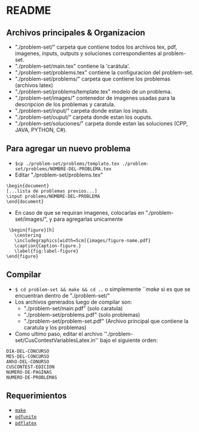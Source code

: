README
======

Archivos principales & Organizacion
-----------------------------------
* "./problem-set/" carpeta que contiene todos los archivos tex, pdf, imagenes, inputs, outputs y soluciones correspondientes al problem-set.
* "./problem-set/main.tex" contiene la 'carátula'.
* "./problem-set/problems.tex" contiene la configuracion del problem-set.
* "./problem-set/problems/" carpeta que contiene los problemas (archivos latex)
* "./problem-set/problems/template.tex" modelo de un problema.
* "./problem-set/images/" contenedor de imagenes usadas para la descripcion de los problemas y caratula.
* "./problem-set/input/" carpeta donde estan los inputs.
* "./problem-set/ouput/" carpeta donde estan los ouputs.
* "./problem-set/soluciones/" carpeta donde estan las soluciones (CPP, JAVA, PYTHON, C#).

Para agregar un nuevo problema
------------------------------
* ``$cp ./problem-set/problems/template.tex ./problem-set/problems/NOMBRE-DEL-PROBLEMA.tex``
* Editar "./problem-set/problems.tex"
```
\begin{document}
[...lista de problemas previos...]
\input problems/NOMBRE-DEL-PROBLEMA
\end{document}
```
* En caso de que se requiran imagenes, colocarlas en "./problem-set/images/", y para agregarlas unicamente
```
 \begin{figure}[h]
   \centering
   \includegraphics[width=5cm]{images/figure-name.pdf}
   \caption{Caption-figure.}
   \label{fig:label-figure}
\end{figure}
```
Compilar
--------
* ``$ cd problem-set && make && cd ..`` o simplemente  ``$make$ si es que se encuentran dentro de "./problem-set/"
* Los archivos generados luego de compilar son:
    * "./problem-set/main.pdf" (solo caratula)
    * "./problem-set/problems.pdf" (solo problemas)
    * "./problem-set/problem-set.pdf" (Archivo principal que contiene la caratula y los problemas)
* Como ultimo paso, editar el archivo ''./problem-set/CusContestVariablesLatex.in'' bajo el siguiente orden:
```
DIA-DEL-CONCURSO
MES-DEL-CONCURSO
ANhO-DEL-CONURSO
CUSCONTEST-EDICION
NUMERO-DE-PAGINAS
NUMERO-DE-PROBLEMAS
```
Requerimientos
--------------
* [`make`](http://linux.die.net/man/1/make)
* [`pdfunite`](http://manpages.ubuntu.com/manpages/precise/man1/pdfunite.1.html)
* [`pdflatex`](https://help.ubuntu.com/community/LaTeX)

